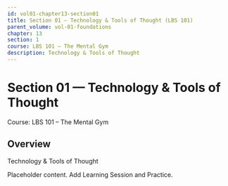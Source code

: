 ```yaml
---
id: vol01-chapter13-section01
title: Section 01 — Technology & Tools of Thought (LBS 101)
parent_volume: vol-01-foundations
chapter: 13
section: 1
course: LBS 101 – The Mental Gym
description: Technology & Tools of Thought
---
```



# Section 01 — Technology & Tools of Thought
Course: LBS 101 – The Mental Gym

## Overview
Technology & Tools of Thought


Placeholder content. Add Learning Session and Practice.
